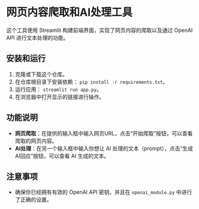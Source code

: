 # 网页内容爬取和AI处理工具

这个工具使用 Streamlit 构建前端界面，实现了网页内容的爬取以及通过 OpenAI API 进行文本处理的功能。

## 安装和运行

1. 克隆或下载这个仓库。
2. 在仓库根目录下安装依赖： `pip install -r requirements.txt`。
3. 运行应用： `streamlit run app.py`。
4. 在浏览器中打开显示的链接进行操作。

## 功能说明

- **网页爬取**：在提供的输入框中输入网页URL，点击“开始爬取”按钮，可以查看爬取的网页内容。
- **AI处理**：在另一个输入框中输入你想让 AI 处理的文本（prompt），点击“生成AI回应”按钮，可以查看 AI 生成的文本。

## 注意事项

- 确保你已经拥有有效的 OpenAI API 密钥，并且在 `openai_module.py` 中进行了正确的设置。
